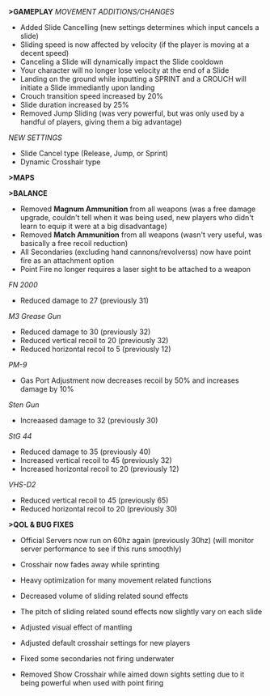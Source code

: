 **>GAMEPLAY**
*MOVEMENT ADDITIONS/CHANGES*
- Added Slide Cancelling (new settings determines which input cancels a slide)
- Sliding speed is now affected by velocity (if the player is moving at a decent speed)
- Canceling a Slide will dynamically impact the Slide cooldown
- Your character will no longer lose velocity at the end of a Slide
- Landing on the ground while inputting a SPRINT and a CROUCH will initiate a Slide immediantly upon landing
- Crouch transition speed increased by 20%
- Slide duration increased by 25%
- Removed Jump Sliding (was very powerful, but was only used by a handful of players, giving them a big advantage)

*NEW SETTINGS*
- Slide Cancel type (Release, Jump, or Sprint)
- Dynamic Crosshair type

**>MAPS**

**>BALANCE**
- Removed **Magnum Ammunition** from all weapons (was a free damage upgrade, couldn't tell when it was being used, new players who didn't learn to equip it were at a big disadvantage)
- Removed **Match Ammunition** from all weapons (wasn't very useful, was basically a free recoil reduction)
- All Secondaries (excluding hand cannons/revolverss) now have point fire as an attachment option
- Point Fire no longer requires a laser sight to be attached to a weapon

*FN 2000*
- Reduced damage to 27 (previously 31)

*M3 Grease Gun*
- Reduced damage to 30 (previously 32)
- Reduced vertical recoil to 20 (previously 32)
- Reduced horizontal recoil to 5 (previously 12)

*PM-9*
- Gas Port Adjustment now decreases recoil by 50% and increases damage by 10%

*Sten Gun*
- Increaased damage to 32 (previously 30)

*StG 44*
- Reduced damage to 35 (previously 40)
- Increased vertical recoil to 45 (previously 32)
- Increased horizontal recoil to 20 (previously 12)

*VHS-D2*
- Reduced vertical recoil to 45 (previously 65)
- Reduced horizontal recoil to 20 (previously 30)

**>QOL & BUG FIXES**
- Official Servers now run on 60hz again (previously 30hz) (will monitor server performance to see if this runs smoothly)

- Crosshair now fades away while sprinting

- Heavy optimization for many movement related functions

- Decreased volume of sliding related sound effects

- The pitch of sliding related sound effects now slightly vary on each slide

- Adjusted visual effect of mantling

- Adjusted default crosshair settings for new players

- Fixed some secondaries not firing underwater

- Removed Show Crosshair while aimed down sights setting due to it being powerful when used with point firing